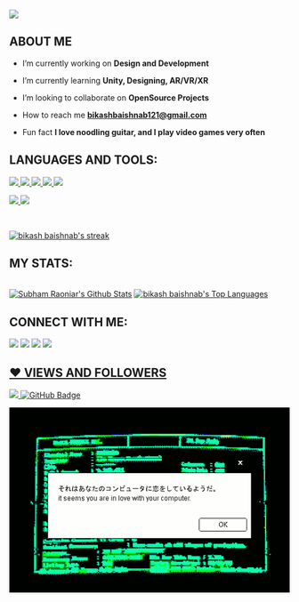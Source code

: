 <p><img align= "middle" src="https://github.com/30-bikash/30-bikash/blob/main/BANNER.gif" width="800"/></p>



##     ABOUT ME

-  I’m currently working on **Design and Development**

-  I’m currently learning **Unity, Designing, AR/VR/XR**

-  I’m looking to collaborate on **OpenSource Projects**

-  How to reach me **bikashbaishnab121@gmail.com**

-  Fun fact **I love noodling guitar, and I play video games very often**

##  LANGUAGES AND TOOLS:

<p float="left"> 
    <a href="https://www.java.com" target="_blank"> <img src="https://img.icons8.com/color/48/000000/java-coffee-cup-logo.png"/> 
    </a>
    <a href="https://developer.mozilla.org/en-US/docs/Web/JavaScript" target="_blank"> <img src="https://img.icons8.com/color/48/000000/javascript.png"/> </a>
    <a href="https://www.w3.org/html/" target="_blank"> <img src="https://img.icons8.com/color/48/000000/html-5.png"/> </a> 
    <a href="https://www.w3schools.com/css/" target="_blank"> <img src="https://img.icons8.com/color/48/000000/css3.png"/> </a>
    <a href="https://www.python.org" target="_blank"> <img src="https://img.icons8.com/color/48/000000/python.png"/> </a> 


<a href="https://git-scm.com/" target="_blank"> <img src="https://img.icons8.com/color/48/000000/git.png"/> </a>
<a href="https://www.googleadservices.com/pagead/aclk?sa=L&ai=DChcSEwjwsfGijJ_0AhVLHSsKHVrTCYcYABAAGgJzZg&ohost=www.google.com&cid=CAESQeD2LoC8UCGmvLIa7gGX9N75vRSh2tthdodlf9sJX2dRmAkFAqCaQqFaXR9DGiaA3AwRR3_N293WftzsF1mDuA6o&sig=AOD64_3lyCVkPifxZ1BQhkWh9ohX_KnwgA&q&adurl&ved=2ahUKEwin_OiijJ_0AhUVxzgGHXobCBUQ0Qx6BAgCEAE" target="_blank"> <img src="https://img.icons8.com/ios-filled/50/000000/unity.png"/>

</p>

<!-- [![React Badge](https://img.shields.io/badge/-React-61DBFB?style=for-the-badge&labelColor=black&logo=react&logoColor=61DBFB)](#)  [![Javascript Badge](https://img.shields.io/badge/-Javascript-F0DB4F?style=for-the-badge&labelColor=black&logo=javascript&logoColor=F0DB4F)](#) [![Typescript Badge](https://img.shields.io/badge/-Typescript-007acc?style=for-the-badge&labelColor=black&logo=typescript&logoColor=007acc)](#) [![Nodejs Badge](https://img.shields.io/badge/-Nodejs-3C873A?style=for-the-badge&labelColor=black&logo=node.js&logoColor=3C873A)](#) [![GraphQL Badge](https://img.shields.io/badge/-GraphQl-e535ab?style=for-the-badge&labelColor=black&logo=node.js&logoColor=e535ab)](#) -->
<br/>

<p align="left">

   <a href="https://github.com/30-bikash/github-readme-streak-stats">
        <img title="🔥 Get streak stats for your profile at git.io/streak-stats" alt="bikash baishnab's streak" src="https://github-readme-streak-stats.herokuapp.com/?user=30-bikash&theme=chartreuse-dark"/>
    </a>
</p>

## MY STATS:

  <br/>
    <a href="https://github.com/30-bikash/github-readme-stats"><img alt="Subham Raoniar's Github Stats" src="https://github-readme-stats.vercel.app/api?username=30-bikash&show_icons=true&count_private=true&theme=chartreuse-dark" /></a>
  <a href="https://github.com/30-bikash/github-readme-stats"><img alt="bikash baishnab's Top Languages" src="https://github-readme-stats.vercel.app/api/top-langs/?username=30-bikash&langs_count=8&count_private=true&layout=compact&theme=react&hide_border=true&bg_color=0D1117" /></a>
  <br/>
  


## CONNECT WITH ME:

<p align="left">

<a href = "https://www.linkedin.com/in/bikash-baishnab-813872192/"><img src="https://img.icons8.com/fluent/48/000000/linkedin.png"/></a>
<a href = https://twitter.com/Bikash_30)><img src="https://img.icons8.com/fluent/48/000000/twitter.png"/></a>
<a href = "https://www.instagram.com/___bikash30___/"><img src="https://img.icons8.com/fluent/48/000000/instagram-new.png"/></a>
<a href = "https://dev.to/30bikash"><img src="https://img.icons8.com/windows/64/000000/dev.png"/>
</p>

## ❤ VIEWS AND FOLLOWERS

<a href="https://github.com/Meghna-DAS/github-profile-views-counter">
    <img src="https://komarev.com/ghpvc/?username=30-bikash&color=lightgrey">
</a>
<a href="https://github.com/30-bikash?tab=followers"><img src="https://img.shields.io/github/followers/30-bikash?label=Followers&style=social" alt="GitHub Badge"></a>
<p><img align="center" src="https://github.com/30-bikash/30-bikash/blob/main/pop.gif" width="600"/></p>
